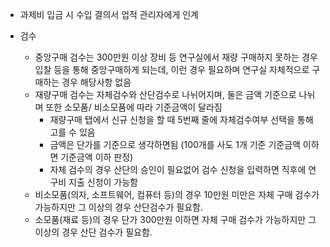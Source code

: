   

- 과제비 입금 시 수입 결의서 업적 관리자에게 인계

  

- 검수
    
    - 중앙구매 검수는 300만원 이상 장비 등 연구실에서 재량 구매하지 못하는 경우 입찰 등을 통해 중앙구매하게 되는데, 이런 경우 필요하며 연구실 자체적으로 구매하는 경우 해당사항 없음
    - 재량구매 검수는 자체검수와 산단검수로 나뉘어지며, 둘은 금액 기준으로 나뉘며 또한 소모품/ 비소모품에 따라 기준금액이 달라짐
        - 재량구매 탭에서 신규 신청을 할 때 5번째 줄에 자체검수여부 선택을 통해 고를 수 있음
        - 금액은 단가를 기준으로 생각하면됨 (100개를 사도 1개 기준 기준금액 이하면 기준금액 이하 판정)
        - 자체 검수의 경우 산단의 승인이 필요없어 검수 신청을 입력하면 직후에 연구비 지출 신청이 가능함
    - 비소모품(의자, 소프트웨어, 컴퓨터 등)의 경우 10만원 미만은 자체 구매 검수가 가능하지만 그 이상의 경우 산단검수가 필요함.
    - 소모품(재료 등)의 경우 단가 300만원 이하면 자체 구매 검수가 가능하지만 그 이상의 경우 산단 검수가 필요함.